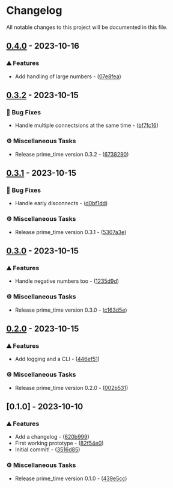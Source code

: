 # Changelog

All notable changes to this project will be documented in this file.

## [0.4.0](https://github.com/orhun/git-cliff/compare/v0.3.2..0.4.0) - 2023-10-16

### ⛰️  Features

- Add handling of large numbers - ([07e8fea](https://github.com/orhun/git-cliff/commit/07e8fea66f94b75c9254422aa4405d87d10da9dc))

## [0.3.2](https://github.com/orhun/git-cliff/compare/v0.3.1..v0.3.2) - 2023-10-15

### 🐛 Bug Fixes

- Handle multiple connectsions at the same time - ([bf7fc16](https://github.com/orhun/git-cliff/commit/bf7fc169b8b73fc4830d2c373de3fdb04af62014))

### ⚙️ Miscellaneous Tasks

- Release prime_time version 0.3.2 - ([6738290](https://github.com/orhun/git-cliff/commit/67382902458768fa119a129f3552e43db4bfa9dd))

## [0.3.1](https://github.com/orhun/git-cliff/compare/v0.3.0..v0.3.1) - 2023-10-15

### 🐛 Bug Fixes

- Handle early disconnects - ([d0bf1dd](https://github.com/orhun/git-cliff/commit/d0bf1dd14eaffe911e659f32a4315b64a2179c8c))

### ⚙️ Miscellaneous Tasks

- Release prime_time version 0.3.1 - ([5307a3e](https://github.com/orhun/git-cliff/commit/5307a3e13c3fd6abb0b3f2eb7565572d37946552))

## [0.3.0](https://github.com/orhun/git-cliff/compare/v0.2.0..v0.3.0) - 2023-10-15

### ⛰️  Features

- Handle negative numbers too - ([1235d9d](https://github.com/orhun/git-cliff/commit/1235d9d0cd56f840b6074e151ca770fb5effa53d))

### ⚙️ Miscellaneous Tasks

- Release prime_time version 0.3.0 - ([c163d5e](https://github.com/orhun/git-cliff/commit/c163d5e0b11c84150ac9dff3431a29441283c6d1))

## [0.2.0](https://github.com/orhun/git-cliff/compare/v0.1.0..v0.2.0) - 2023-10-15

### ⛰️  Features

- Add logging and a CLI - ([446ef51](https://github.com/orhun/git-cliff/commit/446ef516b27c224f879e89dd04b923bc76439980))

### ⚙️ Miscellaneous Tasks

- Release prime_time version 0.2.0 - ([002b531](https://github.com/orhun/git-cliff/commit/002b531fe01582deea52ddaad3da5d5855468338))

## [0.1.0] - 2023-10-10

### ⛰️  Features

- Add a changelog - ([620b999](https://github.com/orhun/git-cliff/commit/620b9992b3b048dc1dcbfbd9ff4af31b83243713))
- First working prototype - ([82f54e0](https://github.com/orhun/git-cliff/commit/82f54e095060d4736fa315d12c3673e37e790bc5))
- Initial commit! - ([3516d85](https://github.com/orhun/git-cliff/commit/3516d85698ff844e7a7397d04299994aa33606e4))

### ⚙️ Miscellaneous Tasks

- Release prime_time version 0.1.0 - ([439e5cc](https://github.com/orhun/git-cliff/commit/439e5cc1c58b9612c35a3fc544dc787d3d9ba378))

<!-- generated by git-cliff -->
